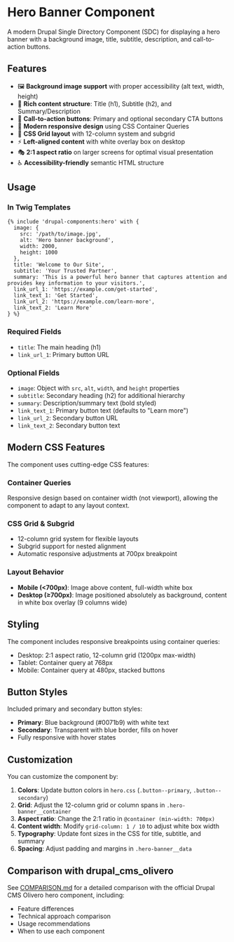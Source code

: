 # Hero Banner Component

A modern Drupal Single Directory Component (SDC) for displaying a hero banner with a background image, title, subtitle, description, and call-to-action buttons.

## Features

- 🖼️ **Background image support** with proper accessibility (alt text, width, height)
- 📝 **Rich content structure**: Title (h1), Subtitle (h2), and Summary/Description
- 🎯 **Call-to-action buttons**: Primary and optional secondary CTA buttons
- 📱 **Modern responsive design** using CSS Container Queries
- 🎨 **CSS Grid layout** with 12-column system and subgrid
- ⚡ **Left-aligned content** with white overlay box on desktop
- 🎭 **2:1 aspect ratio** on larger screens for optimal visual presentation
- ♿ **Accessibility-friendly** semantic HTML structure

## Usage

### In Twig Templates

```twig
{% include 'drupal-components:hero' with {
  image: {
    src: '/path/to/image.jpg',
    alt: 'Hero banner background',
    width: 2000,
    height: 1000
  },
  title: 'Welcome to Our Site',
  subtitle: 'Your Trusted Partner',
  summary: 'This is a powerful hero banner that captures attention and provides key information to your visitors.',
  link_url_1: 'https://example.com/get-started',
  link_text_1: 'Get Started',
  link_url_2: 'https://example.com/learn-more',
  link_text_2: 'Learn More'
} %}
```

### Required Fields

- `title`: The main heading (h1)
- `link_url_1`: Primary button URL

### Optional Fields

- `image`: Object with `src`, `alt`, `width`, and `height` properties
- `subtitle`: Secondary heading (h2) for additional hierarchy
- `summary`: Description/summary text (bold styled)
- `link_text_1`: Primary button text (defaults to "Learn more")
- `link_url_2`: Secondary button URL
- `link_text_2`: Secondary button text

## Modern CSS Features

The component uses cutting-edge CSS features:

### Container Queries
Responsive design based on container width (not viewport), allowing the component to adapt to any layout context.

### CSS Grid & Subgrid
- 12-column grid system for flexible layouts
- Subgrid support for nested alignment
- Automatic responsive adjustments at 700px breakpoint

### Layout Behavior
- **Mobile (<700px)**: Image above content, full-width white box
- **Desktop (≥700px)**: Image positioned absolutely as background, content in white box overlay (9 columns wide)

## Styling

The component includes responsive breakpoints using container queries:
- Desktop: 2:1 aspect ratio, 12-column grid (1200px max-width)
- Tablet: Container query at 768px
- Mobile: Container query at 480px, stacked buttons

## Button Styles

Included primary and secondary button styles:
- **Primary**: Blue background (#0071b9) with white text
- **Secondary**: Transparent with blue border, fills on hover
- Fully responsive with hover states

## Customization

You can customize the component by:
1. **Colors**: Update button colors in `hero.css` (`.button--primary`, `.button--secondary`)
2. **Grid**: Adjust the 12-column grid or column spans in `.hero-banner__container`
3. **Aspect ratio**: Change the 2:1 ratio in `@container (min-width: 700px)`
4. **Content width**: Modify `grid-column: 1 / 10` to adjust white box width
5. **Typography**: Update font sizes in the CSS for title, subtitle, and summary
6. **Spacing**: Adjust padding and margins in `.hero-banner__data`

## Comparison with drupal_cms_olivero

See [COMPARISON.md](COMPARISON.md) for a detailed comparison with the official Drupal CMS Olivero hero component, including:
- Feature differences
- Technical approach comparison
- Usage recommendations
- When to use each component
